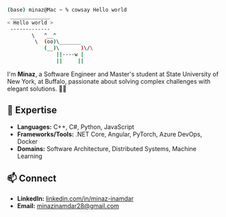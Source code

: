 ```bash
(base) minaz@Mac ~ % cowsay Hello world
 _____________
< Hello world >
 -------------
        \   ^__^
         \  (oo)\_______
            (__)\       )\/\
                ||----w |
                ||     ||
```

I'm **Minaz**, a Software Engineer and Master's student at State University of New York, at Buffalo, passionate about solving complex challenges with elegant solutions. 💅🏻

## 🌟 Expertise
- **Languages:** C++, C#, Python, JavaScript  
- **Frameworks/Tools:** .NET Core, Angular, PyTorch, Azure DevOps, Docker  
- **Domains:** Software Architecture, Distributed Systems, Machine Learning  

## 📫 Connect
- **LinkedIn:** [linkedin.com/in/minaz-inamdar](https://www.linkedin.com/in/inamdarminaz)  
- **Email:** minazinamdar28@gmail.com  

